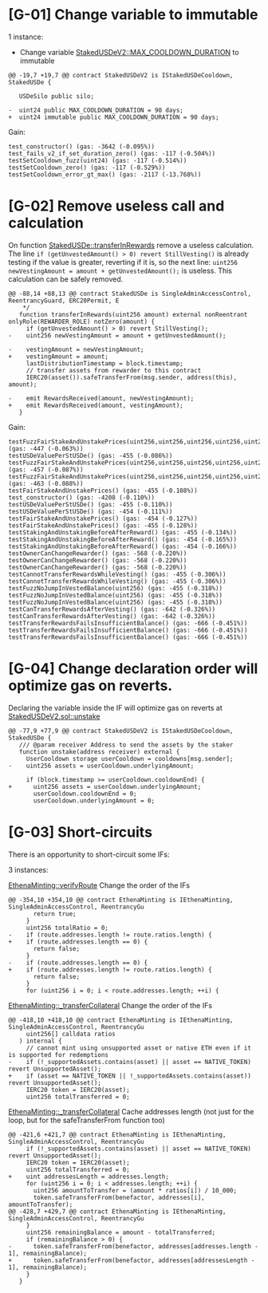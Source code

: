 # [G-01] Change variable to immutable

1 instance: 

- Change variable [StakedUSDeV2::MAX_COOLDOWN_DURATION](https://github.com/code-423n4/2023-10-ethena/blob/main/contracts/StakedUSDeV2.sol#L22) to immutable

```
@@ -19,7 +19,7 @@ contract StakedUSDeV2 is IStakedUSDeCooldown, StakedUSDe {
 
   USDeSilo public silo;
 
-  uint24 public MAX_COOLDOWN_DURATION = 90 days;
+  uint24 immutable public MAX_COOLDOWN_DURATION = 90 days;
```

Gain:
```
test_constructor() (gas: -3642 (-0.095%)) 
test_fails_v2_if_set_duration_zero() (gas: -117 (-0.504%)) 
testSetCooldown_fuzz(uint24) (gas: -117 (-0.514%)) 
testSetCooldown_zero() (gas: -117 (-0.529%)) 
testSetCooldown_error_gt_max() (gas: -2117 (-13.768%)) 
```

# [G-02] Remove useless call and calculation
On function [StakedUSDe::transferInRewards](https://github.com/code-423n4/2023-10-ethena/blob/main/contracts/StakedUSDe.sol#L89) remove a useless calculation. The line `if (getUnvestedAmount() > 0) revert StillVesting()` is already testing if the value is greater, reverting if it is, so the next line: `uint256 newVestingAmount = amount + getUnvestedAmount();` is useless. 
This calculation can be safely removed.

```
@@ -88,14 +88,13 @@ contract StakedUSDe is SingleAdminAccessControl, ReentrancyGuard, ERC20Permit, E
    */
   function transferInRewards(uint256 amount) external nonReentrant onlyRole(REWARDER_ROLE) notZero(amount) {
     if (getUnvestedAmount() > 0) revert StillVesting();
-    uint256 newVestingAmount = amount + getUnvestedAmount();
 
-    vestingAmount = newVestingAmount;
+    vestingAmount = amount;
     lastDistributionTimestamp = block.timestamp;
     // transfer assets from rewarder to this contract
     IERC20(asset()).safeTransferFrom(msg.sender, address(this), amount);
 
-    emit RewardsReceived(amount, newVestingAmount);
+    emit RewardsReceived(amount, vestingAmount);
   }
```

Gain:
```
testFuzzFairStakeAndUnstakePrices(uint256,uint256,uint256,uint256,uint256) (gas: -447 (-0.063%)) 
testUSDeValuePerStUSDe() (gas: -455 (-0.086%)) 
testFuzzFairStakeAndUnstakePrices(uint256,uint256,uint256,uint256,uint256) (gas: -457 (-0.087%)) 
testFuzzFairStakeAndUnstakePrices(uint256,uint256,uint256,uint256,uint256) (gas: -463 (-0.088%)) 
testFairStakeAndUnstakePrices() (gas: -455 (-0.108%)) 
test_constructor() (gas: -4208 (-0.110%)) 
testUSDeValuePerStUSDe() (gas: -455 (-0.110%)) 
testUSDeValuePerStUSDe() (gas: -454 (-0.111%)) 
testFairStakeAndUnstakePrices() (gas: -454 (-0.127%)) 
testFairStakeAndUnstakePrices() (gas: -455 (-0.128%)) 
testStakingAndUnstakingBeforeAfterReward() (gas: -455 (-0.134%)) 
testStakingAndUnstakingBeforeAfterReward() (gas: -454 (-0.165%)) 
testStakingAndUnstakingBeforeAfterReward() (gas: -454 (-0.166%)) 
testOwnerCanChangeRewarder() (gas: -568 (-0.220%)) 
testOwnerCanChangeRewarder() (gas: -568 (-0.220%)) 
testOwnerCanChangeRewarder() (gas: -568 (-0.220%)) 
testCannotTransferRewardsWhileVesting() (gas: -455 (-0.306%)) 
testCannotTransferRewardsWhileVesting() (gas: -455 (-0.306%)) 
testFuzzNoJumpInVestedBalance(uint256) (gas: -455 (-0.318%)) 
testFuzzNoJumpInVestedBalance(uint256) (gas: -455 (-0.318%)) 
testFuzzNoJumpInVestedBalance(uint256) (gas: -455 (-0.318%)) 
testCanTransferRewardsAfterVesting() (gas: -642 (-0.326%)) 
testCanTransferRewardsAfterVesting() (gas: -642 (-0.326%)) 
testTransferRewardsFailsInsufficientBalance() (gas: -666 (-0.451%)) 
testTransferRewardsFailsInsufficientBalance() (gas: -666 (-0.451%)) 
testTransferRewardsFailsInsufficientBalance() (gas: -666 (-0.451%)) 
```
# [G-04] Change declaration order will optimize gas on reverts.
Declaring the variable inside the IF will optimize gas on reverts at [StakedUSDeV2.sol::unstake](https://github.com/code-423n4/2023-10-ethena/blob/main/contracts/StakedUSDeV2.sol#L78)

```
@@ -77,9 +77,9 @@ contract StakedUSDeV2 is IStakedUSDeCooldown, StakedUSDe {
   /// @param receiver Address to send the assets by the staker
   function unstake(address receiver) external {
     UserCooldown storage userCooldown = cooldowns[msg.sender];
-    uint256 assets = userCooldown.underlyingAmount;
 
     if (block.timestamp >= userCooldown.cooldownEnd) {
+      uint256 assets = userCooldown.underlyingAmount;
       userCooldown.cooldownEnd = 0;
       userCooldown.underlyingAmount = 0;
```

# [G-03] Short-circuits

There is an opportunity to short-circuit some IFs:

3 instances:

[EthenaMinting::verifyRoute](https://github.com/code-423n4/2023-10-ethena/blob/main/contracts/EthenaMinting.sol#L357)
Change the order of the IFs
```
@@ -354,10 +354,10 @@ contract EthenaMinting is IEthenaMinting, SingleAdminAccessControl, ReentrancyGu
       return true;
     }
     uint256 totalRatio = 0;
-    if (route.addresses.length != route.ratios.length) {
+    if (route.addresses.length == 0) {
       return false;
     }
-    if (route.addresses.length == 0) {
+    if (route.addresses.length != route.ratios.length) {
       return false;
     }
     for (uint256 i = 0; i < route.addresses.length; ++i) {
```

[EthenaMinting::_transferCollateral](https://github.com/code-423n4/2023-10-ethena/blob/main/contracts/EthenaMinting.sol#L413)
Change the order of the IFs
```
@@ -418,10 +418,10 @@ contract EthenaMinting is IEthenaMinting, SingleAdminAccessControl, ReentrancyGu
     uint256[] calldata ratios
   ) internal {
     // cannot mint using unsupported asset or native ETH even if it is supported for redemptions
-    if (!_supportedAssets.contains(asset) || asset == NATIVE_TOKEN) revert UnsupportedAsset();
+    if (asset == NATIVE_TOKEN || !_supportedAssets.contains(asset)) revert UnsupportedAsset();
     IERC20 token = IERC20(asset);
     uint256 totalTransferred = 0;
```

[EthenaMinting::_transferCollateral](https://github.com/code-423n4/2023-10-ethena/blob/main/contracts/EthenaMinting.sol#L413)
Cache addresses length (not just for the loop, but for the safeTransferFrom function too)
```
@@ -421,6 +421,7 @@ contract EthenaMinting is IEthenaMinting, SingleAdminAccessControl, ReentrancyGu
     if (!_supportedAssets.contains(asset) || asset == NATIVE_TOKEN) revert UnsupportedAsset();
     IERC20 token = IERC20(asset);
     uint256 totalTransferred = 0;
+    uint addressesLength = addresses.length;
     for (uint256 i = 0; i < addresses.length; ++i) {
       uint256 amountToTransfer = (amount * ratios[i]) / 10_000;
       token.safeTransferFrom(benefactor, addresses[i], amountToTransfer);
@@ -428,7 +429,7 @@ contract EthenaMinting is IEthenaMinting, SingleAdminAccessControl, ReentrancyGu
     }
     uint256 remainingBalance = amount - totalTransferred;
     if (remainingBalance > 0) {
-      token.safeTransferFrom(benefactor, addresses[addresses.length - 1], remainingBalance);
+      token.safeTransferFrom(benefactor, addresses[addressesLength - 1], remainingBalance);
     }
   }
```